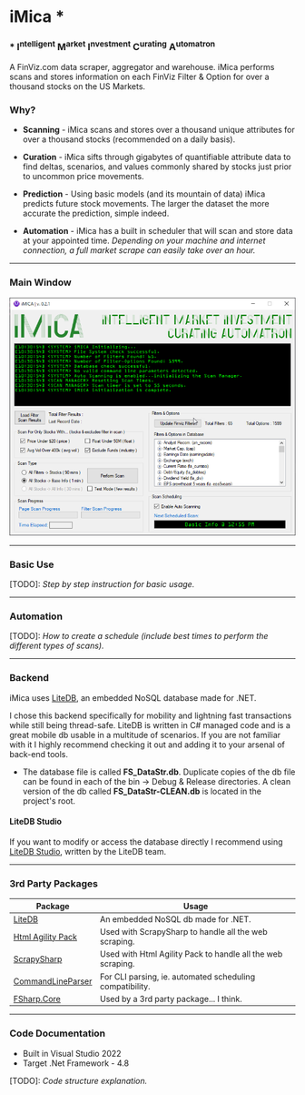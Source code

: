 iMica *
=============

### * I<SUP>ntelligent</SUP> M<SUP>arket</SUP> I<SUP>nvestment</SUP> C<SUP>urating</SUP> A<SUP>utomatron</SUP>

A FinViz.com data scraper, aggregator and warehouse. iMica performs scans and stores information on each FinViz Filter & Option for over a thousand stocks on the US Markets.

### Why?

- **Scanning** - iMica scans and stores over a thousand unique attributes for over a thousand stocks (recommended on a daily basis).

- **Curation** - iMica sifts through gigabytes of quantifiable attribute data to find deltas, scenarios, and values commonly shared by stocks just prior to uncommon price movements.

- **Prediction** - Using basic models (and its mountain of data) iMica predicts future stock movements. The larger the dataset the more accurate the prediction, simple indeed.

- **Automation** - iMica has a built in scheduler that will scan and store data at your appointed time. *Depending on your machine and internet connection, a full market scrape can easily take over an hour.*

------------

### Main Window

![](https://github.com/drmrboyc/iMica/blob/main/iMica-img1.png)

------------

### Basic Use
[TODO]: *Step by step instruction for basic usage.*

------------

### Automation

[TODO]: *How to create a schedule (include best times to perform the different types of scans).*

------------

### Backend

iMica uses [LiteDB](https://www.litedb.org), an embedded NoSQL database made for .NET. 

I chose this backend specifically for mobility and lightning fast transactions while still being thread-safe. LiteDB is written in C# managed code and is a great mobile db usable in a multitude of scenarios. If you are not familiar with it I highly recommend checking it out and adding it to your arsenal of back-end tools.

- The database file is called **FS_DataStr.db**. Duplicate copies of the db file can be found in each of the bin -> Debug & Release directories. A clean version of the db called **FS_DataStr-CLEAN.db** is located in the project's root.

#### LiteDB Studio

If you want to modify or access the database directly I recommend using [LiteDB Studio](https://github.com/mbdavid/LiteDB.Studio), written by the LiteDB team.

------------

### 3rd Party Packages

| Package | Usage                    |
| ------------- | ------------------------------ |
| [LiteDB](https://www.litedb.org)      | An embedded NoSQL db made for .NET.       |
| [Html Agility Pack](https://html-agility-pack.net)   | Used with ScrapySharp to handle all the web scraping.     |
| [ScrapySharp](https://github.com/rflechner/ScrapySharp)      | Used with Html Agility Pack to handle all the web scraping.       |
| [CommandLineParser](https://github.com/commandlineparser/commandline)      | For CLI parsing, ie. automated scheduling compatibility.       |
| [FSharp.Core](https://github.com/fsharp/fsharp-core-docs)      | Used by a 3rd party package... I think.       |

------------

### Code Documentation

- Built in Visual Studio 2022
- Target .Net Framework - 4.8

[TODO]: *Code structure explanation.*
